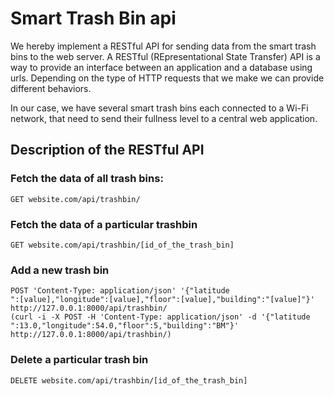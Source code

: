 # Smart Trash Bin api

We hereby implement a RESTful API for sending data from the smart trash bins to
the web server. A RESTful (REpresentational State Transfer) API is a way to
provide an interface between an application and a database using urls. Depending
on the type of HTTP requests that we make we can provide different behaviors.

In our case, we have several smart trash bins each connected to a Wi-Fi network,
that need to send their fullness level to a central web application.

## Description of the RESTful API

### Fetch the data of all trash bins:

```
GET website.com/api/trashbin/
```

### Fetch the data of a particular trashbin

```
GET website.com/api/trashbin/[id_of_the_trash_bin]
```

### Add a new trash bin
```
POST 'Content-Type: application/json' '{"latitude
":[value],"longitude":[value],"floor":[value],"building":"[value]"}' http://127.0.0.1:8000/api/trashbin/
(curl -i -X POST -H 'Content-Type: application/json' -d '{"latitude
":13.0,"longitude":54.0,"floor":5,"building":"BM"}' http://127.0.0.1:8000/api/trashbin/)
```

### Delete a particular trash bin
```
DELETE website.com/api/trashbin/[id_of_the_trash_bin]
```
